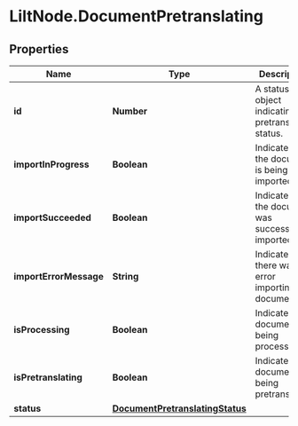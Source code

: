 # LiltNode.DocumentPretranslating

## Properties

Name | Type | Description | Notes
------------ | ------------- | ------------- | -------------
**id** | **Number** | A status object indicating the pretranslation status. | [optional] 
**importInProgress** | **Boolean** | Indicates that the document is being imported. | [optional] 
**importSucceeded** | **Boolean** | Indicates that the document was successfully imported. | [optional] 
**importErrorMessage** | **String** | Indicates there was an error importing the document. | [optional] 
**isProcessing** | **Boolean** | Indicates the document is being processed. | [optional] 
**isPretranslating** | **Boolean** | Indicates the document is being pretranslated. | [optional] 
**status** | [**DocumentPretranslatingStatus**](DocumentPretranslatingStatus.md) |  | [optional] 


